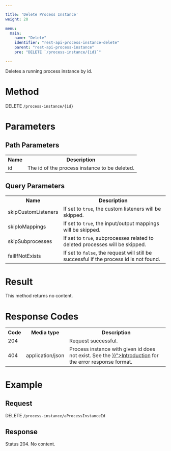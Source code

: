 ```yaml
---

title: 'Delete Process Instance'
weight: 20

menu:
  main:
    name: "Delete"
    identifier: "rest-api-process-instance-delete"
    parent: "rest-api-process-instance"
    pre: "DELETE `/process-instance/{id}`"

---
```



Deletes a running process instance by id.


# Method

DELETE `/process-instance/{id}`


# Parameters

## Path Parameters

<table class="table table-striped">
  <tr>
    <th>Name</th>
    <th>Description</th>
  </tr>
  <tr>
    <td>id</td>
    <td>The id of the process instance to be deleted.</td>
  </tr>
</table>

## Query Parameters

<table class="table table-striped">
  <tr>
    <th>Name</th>
    <th>Description</th>
  </tr>
  <tr>
    <td>skipCustomListeners</td>
    <td>
      If set to <code>true</code>, the custom listeners will be skipped.
    </td>
  </tr>
  <tr>
    <td>skipIoMappings</td>
    <td>
      If set to <code>true</code>, the input/output mappings will be skipped.
    </td>
  </tr>
  <tr>
    <td>skipSubprocesses</td>
    <td>
      If set to <code>true</code>, subprocesses related to deleted processes will be skipped.</td>
  </tr>
  <tr>
    <td>failIfNotExists</td>
    <td>If set to <code>false</code>, the request will still be successful if the process id is not found.</td>
  </tr>
</table>


# Result

This method returns no content.


# Response Codes

<table class="table table-striped">
  <tr>
    <th>Code</th>
    <th>Media type</th>
    <th>Description</th>
  </tr>
  <tr>
    <td>204</td>
    <td></td>
    <td>Request successful.</td>
  </tr>
  <tr>
    <td>404</td>
    <td>application/json</td>
    <td>Process instance with given id does not exist. See the <a href="../../reference/rest/overview/_index.md#error-handling" >}}">Introduction</a> for the error response format.</td>
  </tr>
</table>


# Example

## Request

DELETE `/process-instance/aProcessInstanceId`

## Response

Status 204. No content.
